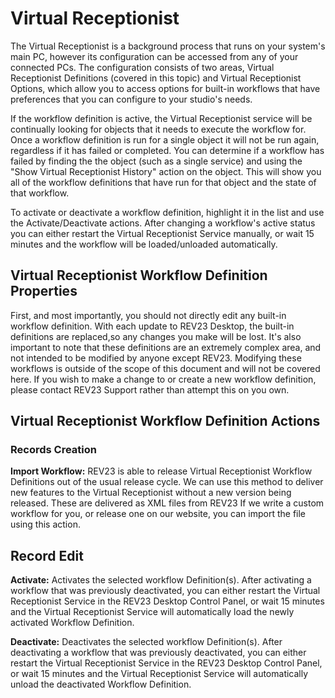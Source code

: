 # Virtual Receptionist

The Virtual Receptionist is a background process that runs on your system's main PC, however its configuration can be accessed from any of your connected PCs. The configuration consists of two areas, Virtual Receptionist Definitions (covered in this topic) and Virtual Receptionist Options, which allow you to access options for built-in workflows that have preferences that you can configure to your studio's needs.

If the workflow definition is active, the Virtual Receptionist service will be continually looking for objects that it needs to execute the workflow for. Once a workflow definition is run for a single object it will not be run again, regardless if it has failed or completed. You can determine if a workflow has failed by finding the the object (such as a single service) and using the "Show Virtual Receptionist History" action on the object. This will show you all of the workflow definitions that have run for that object and the state of that workflow.

To activate or deactivate a workflow definition, highlight it in the list and use the Activate/Deactivate actions. After changing a workflow's active status you can either restart the Virtual Receptionist Service manually, or wait 15 minutes and the workflow will be loaded/unloaded automatically.

## Virtual Receptionist Workflow Definition Properties

First, and most importantly, you should not directly edit any built-in workflow definition. With each update to REV23 Desktop, the built-in definitions are replaced,so any changes you make will be lost. It's also important to note that these definitions are an extremely complex area, and not intended to be modified by anyone except REV23. Modifying these workflows is outside of the scope of this document and will not be covered here. If you wish to make a change to or create a new workflow definition, please contact REV23 Support rather than attempt this on you own.


## Virtual Receptionist Workflow Definition Actions 

### Records Creation

**Import Workflow:** REV23 is able to release Virtual Receptionist Workflow Definitions out of the usual release cycle. We can use this method to deliver new features to the Virtual Receptionist without a new version being released. These are delivered as XML files from REV23 If we write a custom workflow for you, or release one on our website, you can import the file using this action.

## Record Edit

**Activate:** Activates the selected workflow Definition(s). After activating a workflow that was previously deactivated, you can either restart the Virtual Receptionist Service in the REV23 Desktop Control Panel, or wait 15 minutes and the Virtual Receptionist Service will automatically load the newly activated Workflow Definition.

**Deactivate:** Deactivates the selected workflow Definition(s). After deactivating a workflow that was previously deactivated, you can either restart the Virtual Receptionist Service in the REV23 Desktop Control Panel, or wait 15 minutes and the Virtual Receptionist Service will automatically unload the deactivated Workflow Definition.